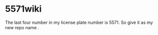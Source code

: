 # 5571wiki
The last four number in my license plate number is 5571.  So give it as my new repo name .

